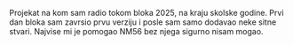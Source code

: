 Projekat na kom sam radio tokom bloka 2025, na kraju skolske godine.
Prvi dan bloka sam zavrsio prvu verziju i posle sam samo dodavao neke sitne stvari.
Najvise mi je pomogao NM56 bez njega sigurno nisam mogao. 
